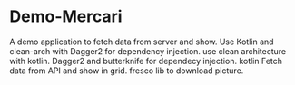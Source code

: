 # Demo-Mercari
A demo application to fetch data from server and show. Use Kotlin and clean-arch with Dagger2 for dependency injection. 
use clean architecture with kotlin.
Dagger2 and butterknife for dependecy injection.
kotlin 
Fetch data from API and show in grid.
fresco lib to download picture.
